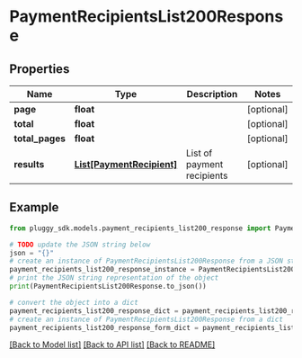 # PaymentRecipientsList200Response


## Properties

Name | Type | Description | Notes
------------ | ------------- | ------------- | -------------
**page** | **float** |  | [optional] 
**total** | **float** |  | [optional] 
**total_pages** | **float** |  | [optional] 
**results** | [**List[PaymentRecipient]**](PaymentRecipient.md) | List of payment recipients | [optional] 

## Example

```python
from pluggy_sdk.models.payment_recipients_list200_response import PaymentRecipientsList200Response

# TODO update the JSON string below
json = "{}"
# create an instance of PaymentRecipientsList200Response from a JSON string
payment_recipients_list200_response_instance = PaymentRecipientsList200Response.from_json(json)
# print the JSON string representation of the object
print(PaymentRecipientsList200Response.to_json())

# convert the object into a dict
payment_recipients_list200_response_dict = payment_recipients_list200_response_instance.to_dict()
# create an instance of PaymentRecipientsList200Response from a dict
payment_recipients_list200_response_form_dict = payment_recipients_list200_response.from_dict(payment_recipients_list200_response_dict)
```
[[Back to Model list]](../README.md#documentation-for-models) [[Back to API list]](../README.md#documentation-for-api-endpoints) [[Back to README]](../README.md)


